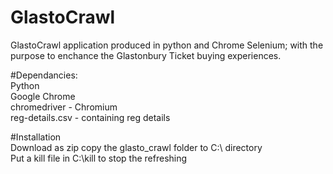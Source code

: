 # GlastoCrawl
GlastoCrawl application produced in python and Chrome Selenium; with the purpose to enchance the Glastonbury Ticket buying experiences. 

#Dependancies:  <br>
Python  <br>
Google Chrome <br>
chromedriver - Chromium <br>
reg-details.csv - containing reg details  <br>

#Installation  <br>
Download as zip copy the glasto_crawl folder to C:\ directory <br>
Put a kill file in C:\kill to stop the refreshing  <br>